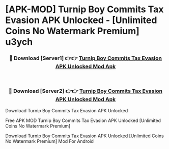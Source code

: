 # [APK-MOD] Turnip Boy Commits Tax Evasion APK Unlocked - [Unlimited Coins No Watermark Premium] u3ych



<div align="center">
<h3>🔴 Download [Server1] 👉👉 <a href="https://momento.my/?title=Turnip_Boy_Commits_Tax_Evasion_APK_Unlocked">Turnip Boy Commits Tax Evasion APK Unlocked Mod Apk</a></h3><br>

<h3>🔴 Download [Server2] 👉👉 <a href="https://momento.my/?title=Turnip_Boy_Commits_Tax_Evasion_APK_Unlocked">Turnip Boy Commits Tax Evasion APK Unlocked Mod Apk</a></h3>
</div>



Download Turnip Boy Commits Tax Evasion APK Unlocked 

Free APK MOD Turnip Boy Commits Tax Evasion APK Unlocked [Unlimited Coins No Watermark Premium]

Download Turnip Boy Commits Tax Evasion APK Unlocked [Unlimited Coins No Watermark Premium] Mod For Android
